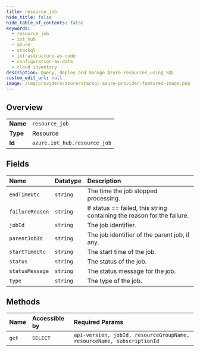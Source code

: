 ```yaml
---
title: resource_job
hide_title: false
hide_table_of_contents: false
keywords:
  - resource_job
  - iot_hub
  - azure    
  - stackql
  - infrastructure-as-code
  - configuration-as-data
  - cloud inventory
description: Query, deploy and manage Azure resources using SQL
custom_edit_url: null
image: /img/providers/azure/stackql-azure-provider-featured-image.png
---
```

  
    

## Overview
<table><tbody>
<tr><td><b>Name</b></td><td><code>resource_job</code></td></tr>
<tr><td><b>Type</b></td><td>Resource</td></tr>
<tr><td><b>Id</b></td><td><code>azure.iot_hub.resource_job</code></td></tr>
</tbody></table>

## Fields
| Name | Datatype | Description |
|:-----|:---------|:------------|
| `endTimeUtc` | `string` | The time the job stopped processing. |
| `failureReason` | `string` | If status == failed, this string containing the reason for the failure. |
| `jobId` | `string` | The job identifier. |
| `parentJobId` | `string` | The job identifier of the parent job, if any. |
| `startTimeUtc` | `string` | The start time of the job. |
| `status` | `string` | The status of the job. |
| `statusMessage` | `string` | The status message for the job. |
| `type` | `string` | The type of the job. |
## Methods
| Name | Accessible by | Required Params |
|:-----|:--------------|:----------------|
| `get` | `SELECT` | `api-version, jobId, resourceGroupName, resourceName, subscriptionId` |
